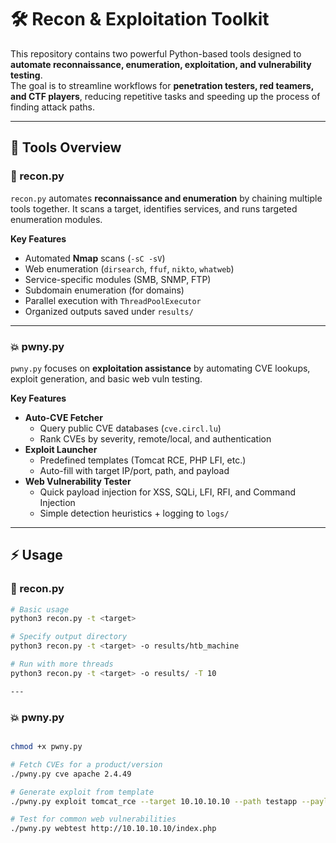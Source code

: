 # 🛠️ Recon & Exploitation Toolkit

This repository contains two powerful Python-based tools designed to **automate reconnaissance, enumeration, exploitation, and vulnerability testing**.  
The goal is to streamline workflows for **penetration testers, red teamers, and CTF players**, reducing repetitive tasks and speeding up the process of finding attack paths.

---

## 📌 Tools Overview

### 🔎 recon.py
`recon.py` automates **reconnaissance and enumeration** by chaining multiple tools together. It scans a target, identifies services, and runs targeted enumeration modules.  

**Key Features**
- Automated **Nmap** scans (`-sC -sV`)  
- Web enumeration (`dirsearch`, `ffuf`, `nikto`, `whatweb`)  
- Service-specific modules (SMB, SNMP, FTP)  
- Subdomain enumeration (for domains)  
- Parallel execution with `ThreadPoolExecutor`  
- Organized outputs saved under `results/`  

---

### 💥 pwny.py
`pwny.py` focuses on **exploitation assistance** by automating CVE lookups, exploit generation, and basic web vuln testing.  

**Key Features**
- **Auto-CVE Fetcher**  
  - Query public CVE databases (`cve.circl.lu`)  
  - Rank CVEs by severity, remote/local, and authentication  
- **Exploit Launcher**  
  - Predefined templates (Tomcat RCE, PHP LFI, etc.)  
  - Auto-fill with target IP/port, path, and payload  
- **Web Vulnerability Tester**  
  - Quick payload injection for XSS, SQLi, LFI, RFI, and Command Injection  
  - Simple detection heuristics + logging to `logs/`  

---

## ⚡ Usage

### 🔎 recon.py
```bash
# Basic usage
python3 recon.py -t <target>

# Specify output directory
python3 recon.py -t <target> -o results/htb_machine

# Run with more threads
python3 recon.py -t <target> -o results/ -T 10

---
```

### 💥 pwny.py
```bash

chmod +x pwny.py

# Fetch CVEs for a product/version
./pwny.py cve apache 2.4.49

# Generate exploit from template
./pwny.py exploit tomcat_rce --target 10.10.10.10 --path testapp --payload "<% out.println('pwned'); %>"

# Test for common web vulnerabilities
./pwny.py webtest http://10.10.10.10/index.php